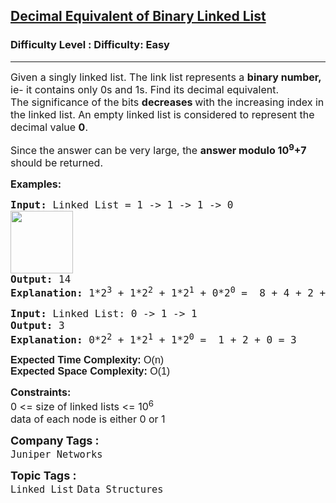 <h2><a href="https://www.geeksforgeeks.org/problems/decimal-equivalent-of-binary-linked-list/1?page=1&category=Linked%20List&sortBy=difficulty">Decimal Equivalent of Binary Linked List</a></h2><h3>Difficulty Level : Difficulty: Easy</h3><hr><div class="problems_problem_content__Xm_eO"><p><span style="font-size: 12pt;">Given a singly linked list. The link list represents a <strong>binary number, </strong>ie- it contains only&nbsp;0s and 1s. Find its decimal equivalent. <br>The significance of the bits <strong>decreases </strong>with the increasing index in the linked list. An empty linked list is considered to represent the decimal value <strong>0</strong>.&nbsp;</span></p>
<p><span style="font-size: 12pt;">Since the answer can be very large, the <strong>answer modulo 10<sup>9</sup>+7</strong> should be returned.</span></p>
<p><span style="font-size: 12pt;"><strong>Examples:</strong></span></p>
<pre><span style="font-size: 12pt;"><strong>Input: </strong>Linked List = 1 -&gt; 1 -&gt; 1 -&gt; 0<br><img src="https://media.geeksforgeeks.org/img-practice/prod/addEditProblem/700183/Web/Other/blobid0_1724049739.png" height="100"><br><strong>Output: </strong>14<strong><br></strong><strong>Explanation: </strong>1*2<sup>3</sup>&nbsp;+ 1*2<sup>2</sup>&nbsp;+&nbsp;1*2<sup>1</sup> + 0*2<sup>0</sup> =&nbsp; 8 + 4 + 2 + 0 = 14</span></pre>
<pre><span style="font-size: 12pt;"><strong>Input: </strong>Linked List: 0 -&gt; 1 -&gt; 1<br><strong>Output: </strong>3<br><strong>Explanation: </strong>0*2<sup>2</sup>&nbsp;+ 1*2<sup>1</sup> + 1*2<sup>0</sup> =&nbsp; 1 + 2 + 0 = 3</span></pre>
<p><span style="font-size: 12pt;"><span style="font-family: arial, helvetica, sans-serif;"><strong>Expected Time Complexity:</strong> O(n)<br><strong>Expected Space </strong><strong>Complexity</strong><strong>:</strong>&nbsp;O(1)</span></span></p>
<p><span style="font-size: 12pt;"><strong>Constraints:</strong></span><br style="font-size: 18px;"><span style="font-size: 12pt;">0 &lt;= size of linked lists &lt;= 10<sup>6</sup></span><br style="font-size: 18px;"><span style="font-size: 12pt;">data of each node is either 0 or 1</span></p></div><p><span style=font-size:18px><strong>Company Tags : </strong><br><code>Juniper Networks</code>&nbsp;<br><p><span style=font-size:18px><strong>Topic Tags : </strong><br><code>Linked List</code>&nbsp;<code>Data Structures</code>&nbsp;